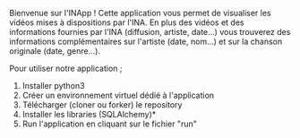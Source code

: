 Bienvenue sur l'INApp !
Cette application vous permet de visualiser les vidéos mises à dispositions par l'INA. En plus des vidéos et des informations fournies par l'INA (diffusion, artiste, date...) vous trouverez des informations complémentaires sur l'artiste (date, nom...) et sur la chanson originale (date, genre...).

Pour utiliser notre application ;

1. Installer python3
2. Créer un environnement virtuel dédié à l'application
3. Télécharger (cloner ou forker) le repository
4. Installer les libraries (SQLAlchemy)*
5. Run l'application en cliquant sur le fichier "run"
